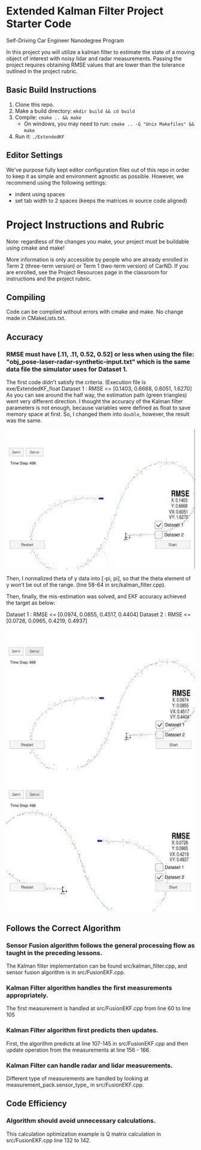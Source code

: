 # Extended Kalman Filter Project Starter Code
Self-Driving Car Engineer Nanodegree Program

In this project you will utilize a kalman filter to estimate the state of a moving object of interest with noisy lidar and radar measurements. Passing the project requires obtaining RMSE values that are lower than the tolerance outlined in the project rubric. 

## Basic Build Instructions

1. Clone this repo.
2. Make a build directory: `mkdir build && cd build`
3. Compile: `cmake .. && make` 
   * On windows, you may need to run: `cmake .. -G "Unix Makefiles" && make`
4. Run it: `./ExtendedKF `

## Editor Settings

We've purpose fully kept editor configuration files out of this repo in order to
keep it as simple and environment agnostic as possible. However, we recommend
using the following settings:

* indent using spaces
* set tab width to 2 spaces (keeps the matrices in source code aligned)

# Project Instructions and Rubric

Note: regardless of the changes you make, your project must be buildable using
cmake and make!

More information is only accessible by people who are already enrolled in Term 2 (three-term version) or Term 1 (two-term version)
of CarND. If you are enrolled, see the Project Resources page in the classroom
for instructions and the project rubric.

## Compiling

Code can be complied without errors with cmake and make.
No change made in CMakeLists.txt.

## Accuracy

### RMSE must have [.11, .11, 0.52, 0.52] or less when using the file: "obj_pose-laser-radar-synthetic-input.txt" which is the same data file the simulator uses for Dataset 1.

The first code didn't satisfy the criteria. (Execution file is exe/ExtendedKF_float
Dataset 1 : RMSE <= [0.1403, 0.6668, 0.6051, 1.6270]
As you can see around the half way, the estimation path (green triangles) went very different direction.
I thought the accuracy of the Kalman filter parameters is not enough, because variables were defined as float to save memory space at first.
So, I changed them into `double`, however, the result was the same.

![Simulator 1st](img/1st.png)

Then, I normalized theta of y data into [-pi, pi], so that the theta element of y won't be out of the range. (line 58-64 in src/kalman_filter.cpp).

Then, finally,  the mis-estimation was solved, and EKF accuracy achieved the target as below:

Dataset 1 : RMSE <= [0.0974, 0.0855, 0.4517, 0.4404]
Dataset 2 : RMSE <= [0.0726, 0.0965, 0.4219, 0.4937]

![dataset1](img/dataset1.png)
![dataset2](img/dataset2.png)


## Follows the Correct Algorithm

### Sensor Fusion algorithm follows the general processing flow as taught in the preceding lessons.

The Kalman filter implementation can be found src/kalman_filter.cpp, and sensor fusion algorithm is in src/FusionEKF.cpp.

### Kalman Filter algorithm handles the first measurements appropriately.

The first measurement is handled at src/FusionEKF.cpp from line 60 to line 105

### Kalman Filter algorithm first predicts then updates.

First, the algorithm predicts at line 107-145 in src/FusionEKF.cpp and then update operation from the measurements at line 156 - 166.

### Kalman Filter can handle radar and lidar measurements.

Different type of measurements are handled by looking at measurement_pack.sensor_type_ in src/FusionEKF.cpp.

## Code Efficiency

### Algorithm should avoid unnecessary calculations.

This calculation optimization example is Q matrix calculation in src/FusionEKF.cpp line 132 to 142.

